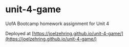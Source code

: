 # unit-4-game
UofA Bootcamp homework assignment for Unit 4

Deployed at [https://joelzehring.github.io/unit-4-game/](https://joelzehring.github.io/unit-4-game/)
